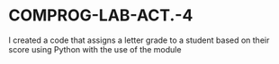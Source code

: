# COMPROG-LAB-ACT.-4
I created a code that assigns a letter grade to a student based on their score using Python with the use of the module 
